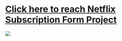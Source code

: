 # [Click here to reach Netflix Subscription Form Project](https://musatirgithub.github.io/Netflix/)
![](https://musatirgithub.github.io/Netflix/finalProduct.jpg)
